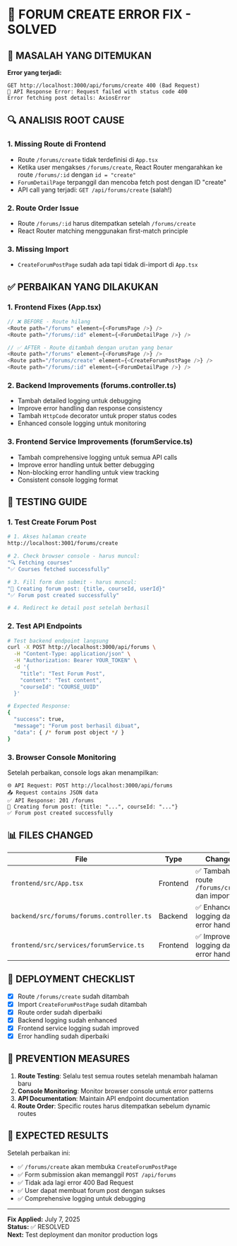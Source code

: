 # 🐛 FORUM CREATE ERROR FIX - SOLVED

## 📝 MASALAH YANG DITEMUKAN

**Error yang terjadi:**
```
GET http://localhost:3000/api/forums/create 400 (Bad Request)
🚨 API Response Error: Request failed with status code 400
Error fetching post details: AxiosError
```

## 🔍 ANALISIS ROOT CAUSE

### 1. **Missing Route di Frontend**
- Route `/forums/create` tidak terdefinisi di `App.tsx`
- Ketika user mengakses `/forums/create`, React Router mengarahkan ke route `/forums/:id` dengan `id = "create"`
- `ForumDetailPage` terpanggil dan mencoba fetch post dengan ID "create"
- API call yang terjadi: `GET /api/forums/create` (salah!)

### 2. **Route Order Issue**
- Route `/forums/:id` harus ditempatkan setelah `/forums/create`
- React Router matching menggunakan first-match principle

### 3. **Missing Import**
- `CreateForumPostPage` sudah ada tapi tidak di-import di `App.tsx`

## ✅ PERBAIKAN YANG DILAKUKAN

### 1. **Frontend Fixes (App.tsx)**
```typescript
// ❌ BEFORE - Route hilang
<Route path="/forums" element={<ForumsPage />} />
<Route path="/forums/:id" element={<ForumDetailPage />} />

// ✅ AFTER - Route ditambah dengan urutan yang benar
<Route path="/forums" element={<ForumsPage />} />
<Route path="/forums/create" element={<CreateForumPostPage />} />
<Route path="/forums/:id" element={<ForumDetailPage />} />
```

### 2. **Backend Improvements (forums.controller.ts)**
- Tambah detailed logging untuk debugging
- Improve error handling dan response consistency
- Tambah `HttpCode` decorator untuk proper status codes
- Enhanced console logging untuk monitoring

### 3. **Frontend Service Improvements (forumService.ts)**
- Tambah comprehensive logging untuk semua API calls
- Improve error handling untuk better debugging
- Non-blocking error handling untuk view tracking
- Consistent console logging format

## 🧪 TESTING GUIDE

### 1. **Test Create Forum Post**
```bash
# 1. Akses halaman create
http://localhost:3001/forums/create

# 2. Check browser console - harus muncul:
"🔍 Fetching courses"
"✅ Courses fetched successfully"

# 3. Fill form dan submit - harus muncul:
"📝 Creating forum post: {title, courseId, userId}"
"✅ Forum post created successfully"

# 4. Redirect ke detail post setelah berhasil
```

### 2. **Test API Endpoints**
```bash
# Test backend endpoint langsung
curl -X POST http://localhost:3000/api/forums \
  -H "Content-Type: application/json" \
  -H "Authorization: Bearer YOUR_TOKEN" \
  -d '{
    "title": "Test Forum Post",
    "content": "Test content",
    "courseId": "COURSE_UUID"
  }'

# Expected Response:
{
  "success": true,
  "message": "Forum post berhasil dibuat",
  "data": { /* forum post object */ }
}
```

### 3. **Browser Console Monitoring**
Setelah perbaikan, console logs akan menampilkan:
```
🌐 API Request: POST http://localhost:3000/api/forums
📤 Request contains JSON data
✅ API Response: 201 /forums
📝 Creating forum post: {title: "...", courseId: "..."}
✅ Forum post created successfully
```

## 📊 FILES CHANGED

| File | Type | Changes |
|------|------|---------|
| `frontend/src/App.tsx` | Frontend | ✅ Tambah route `/forums/create` dan import |
| `backend/src/forums/forums.controller.ts` | Backend | ✅ Enhanced logging dan error handling |
| `frontend/src/services/forumService.ts` | Frontend | ✅ Improved logging dan error handling |

## 🚀 DEPLOYMENT CHECKLIST

- [x] Route `/forums/create` sudah ditambah
- [x] Import `CreateForumPostPage` sudah ditambah
- [x] Route order sudah diperbaiki
- [x] Backend logging sudah enhanced
- [x] Frontend service logging sudah improved
- [x] Error handling sudah diperbaiki

## 🔮 PREVENTION MEASURES

1. **Route Testing**: Selalu test semua routes setelah menambah halaman baru
2. **Console Monitoring**: Monitor browser console untuk error patterns
3. **API Documentation**: Maintain API endpoint documentation
4. **Route Order**: Specific routes harus ditempatkan sebelum dynamic routes

## 🎯 EXPECTED RESULTS

Setelah perbaikan ini:
- ✅ `/forums/create` akan membuka `CreateForumPostPage`
- ✅ Form submission akan memanggil `POST /api/forums`
- ✅ Tidak ada lagi error 400 Bad Request
- ✅ User dapat membuat forum post dengan sukses
- ✅ Comprehensive logging untuk debugging

---

**Fix Applied:** July 7, 2025  
**Status:** ✅ RESOLVED  
**Next:** Test deployment dan monitor production logs